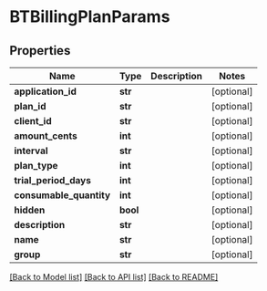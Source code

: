 # BTBillingPlanParams

## Properties
Name | Type | Description | Notes
------------ | ------------- | ------------- | -------------
**application_id** | **str** |  | [optional] 
**plan_id** | **str** |  | [optional] 
**client_id** | **str** |  | [optional] 
**amount_cents** | **int** |  | [optional] 
**interval** | **str** |  | [optional] 
**plan_type** | **int** |  | [optional] 
**trial_period_days** | **int** |  | [optional] 
**consumable_quantity** | **int** |  | [optional] 
**hidden** | **bool** |  | [optional] 
**description** | **str** |  | [optional] 
**name** | **str** |  | [optional] 
**group** | **str** |  | [optional] 

[[Back to Model list]](../README.md#documentation-for-models) [[Back to API list]](../README.md#documentation-for-api-endpoints) [[Back to README]](../README.md)


